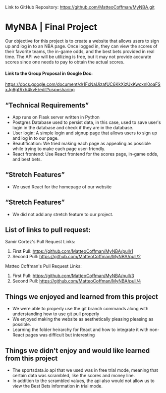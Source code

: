 Link to GitHub Repository: https://github.com/MatteoCoffman/MyNBA.git

# MyNBA | Final Project

Our objective for this project is to create a website that allows users to sign up and log in to an NBA page. 
Once logged in, they can view the scores of their favorite teams, the in-game odds, and the best bets provided in real time.
The API we will be utilizing is free, but it may not provide accurate scores since one needs to pay to obtain the actual scores.

#### Link to the Group Proposal in Google Doc:
https://docs.google.com/document/d/1FxNaUizafUC6KkXizUxKwcxnl0oaFSxJg6gfRxh4kvE/edit?usp=sharing


## “Technical Requirements”
* App runs on Flask server written in Python
* Postgres Database used to persist data, in this case, used to save user's login in the database and check if they are in the database.
* User login: A simple login and signup page that allows users to sign up and log in to our page.
* Beautification: We tried making each page as appealing as possible while trying to make each page user-friendly.
* React frontend: Use React frontend for the scores page, in-game odds, and best bets.

## “Stretch Features”
* We used React for the homepage of our website

## “Stretch Features”
* We did not add any stretch feature to our project.

## List of links to pull request:
Samir Cortez's Pull Request Links:

1. First Pull: https://github.com/MatteoCoffman/MyNBA/pull/1
2. Second Pull: https://github.com/MatteoCoffman/MyNBA/pull/2

Matteo Coffman's Pull Request Links:
1. First Pull: https://github.com/MatteoCoffman/MyNBA/pull/3
2. Second Pull: https://github.com/MatteoCoffman/MyNBA/pull/4

## Things we enjoyed and learned from this project
* We were able to properly use the git branch commands along with understanding how to use git pull properly
* We enjoyed making the website as aesthetically pleasing pleasing as possible.
* Learning the folder heirarchy for React and how to integrate it with non-React pages was difficult but interesting

## Things we didn't enjoy and would like learned from this project
* The sportsdata.io api that we used was in free trial mode, meaning that certain data was scrambled, like the scores and money line.
* In addition to the scrambled values, the api also would not allow us to view the Best Bets information in trial mode.
